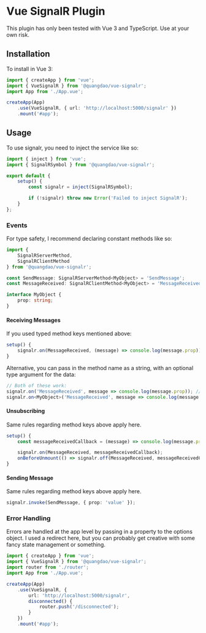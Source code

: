 # Vue SignalR Plugin

This plugin has only been tested with Vue 3 and TypeScript. Use at your own risk.

## Installation

To install in Vue 3:

```typescript
import { createApp } from 'vue';
import { VueSignalR } from '@quangdao/vue-signalr';
import App from './App.vue';

createApp(App)
	.use(VueSignalR, { url: 'http://localhost:5000/signalr' })
	.mount('#app');
```

## Usage

To use signalr, you need to inject the service like so:

```typescript
import { inject } from 'vue';
import { SignalRSymbol } from '@quangdao/vue-signalr';

export default {
	setup() {
		const signalr = inject(SignalRSymbol);

		if (!signalr) throw new Error('Failed to inject SignalR');
	}
};
```

### Events

For type safety, I recommend declaring constant methods like so:

```typescript
import {
	SignalRServerMethod,
	SignalRClientMethod
} from '@quangdao/vue-signalr';

const SendMessage: SignalRServerMethod<MyObject> = 'SendMessage';
const MessageReceived: SignalRClientMethod<MyObject> = 'MessageReceived';

interface MyObject {
	prop: string;
}
```

#### Receiving Messages

If you used typed method keys mentioned above:

```typescript
setup() {
	signalr.on(MessageReceived, (message) => console.log(message.prop));
}
```

Alternative, you can pass in the method name as a string, with an optional type argument for the data:

```typescript
// Both of these work:
signalr.on('MessageReceived', message => console.log(message.prop)); // Data object is untyped
signalr.on<MyObject>('MessageReceived', message => console.log(message.prop));
```

#### Unsubscribing

Same rules regarding method keys above apply here.

```typescript
setup() {
	const messageReceivedCallback = (message) => console.log(message.prop);

	signalr.on(MessageReceived, messageReceivedCallback);
	onBeforeUnmount(() => signalr.off(MessageReceived, messageReceivedCallback));
}
```

#### Sending Message

Same rules regarding method keys above apply here.

```typescript
signalr.invoke(SendMessage, { prop: 'value' });
```

### Error Handling

Errors are handled at the app level by passing in a property to the options object. I used a redirect here, but you can probably get creative with some fancy state management or something.

```typescript
import { createApp } from 'vue';
import { VueSignalR } from '@quangdao/vue-signalr';
import router from './router';
import App from './App.vue';

createApp(App)
	.use(VueSignalR, {
		url: 'http://localhost:5000/signalr',
		disconnected() {
			router.push('/disconnected');
		}
	})
	.mount('#app');
```
